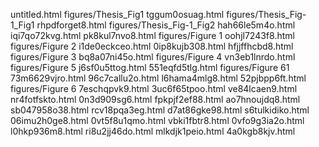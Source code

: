 untitled.html
figures/Thesis_Fig1
tggum0osuag.html
figures/Thesis_Fig-1_Fig1
rhpdforget8.html
figures/Thesis_Fig-1_Fig2
hah66le5m4o.html
iqi7qo72kvg.html
pk8kul7nvo8.html
figures/Figure 1
oohjl7243f8.html
figures/Figure 2
i1de0eckceo.html
0ip8kujb308.html
hfjjffhcbd8.html
figures/Figure 3
bq8a07ni45o.html
figures/Figure 4
vn3eb1lnrdo.html
figures/Figure 5
j6sf0u5ttog.html
551eqfd5tlg.html
figures/Figure 61
73m6629vjro.html
96c7callu2o.html
l6hama4mlg8.html
52pjbpp6ft.html
figures/Figure 6
7eschqpvk9.html
3uc6f65tpoo.html
ve84lcaen9.html
nr4fotfskto.html
0n3d909sg6.html
fpkpjf2ef88.html
ao7hnoujdq8.html
sb047958o38.html
rcv18pqa3eg.html
d7at86gke98.html
s6tulkidiko.html
06imu2h0ge8.html
0vt5f8u1qmo.html
vbki1fbtr8.html
0vfo9g3ia2o.html
l0hkp936m8.html
ri8u2jj46do.html
mlkdjk1peio.html
4a0kgb8kjv.html